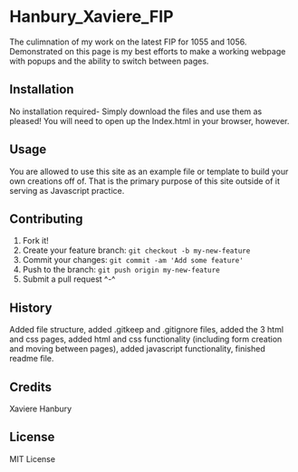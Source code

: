 # Hanbury_Xaviere_FIP
The culimnation of my work on the latest FIP for 1055 and 1056. Demonstrated on this page is my best efforts to make a working webpage with popups and the ability to switch between pages.

## Installation

No installation required- Simply download the files and use them as pleased! You will need to open up the Index.html in your browser, however.

## Usage
You are allowed to use this site as an example file or template to build your own creations off of. That is the primary purpose of this site outside of it serving as Javascript practice. 

## Contributing
1. Fork it!
2. Create your feature branch: `git checkout -b my-new-feature`
3. Commit your changes: `git commit -am 'Add some feature'`
4. Push to the branch: `git push origin my-new-feature`
5. Submit a pull request ^-^

## History
Added file structure, added .gitkeep and .gitignore files, added the 3 html and css pages, added html and css functionality (including form creation and moving between pages), added javascript functionality, finished readme file. 

## Credits
Xaviere Hanbury

## License
MIT License